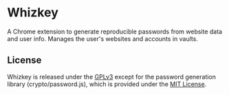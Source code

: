 # Whizkey

A Chrome extension to generate reproducible passwords from website data and user info. Manages the user's websites and accounts in vaults.

## License

Whizkey is released under the [GPLv3](http://www.gnu.org/copyleft/gpl.html) except for the password generation library (crypto/password.js), which is provided under the [MIT License](http://opensource.org/licenses/MIT).